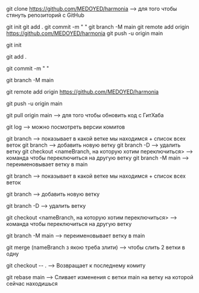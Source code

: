 git clone https://github.com/MEDOYED/harmonia --> для того чтобы стянуть репозиторий с GitHub

git init git add . git commit -m " " git branch -M main git remote add origin https://github.com/MEDOYED/harmonia git push -u origin main

git init

git add .

git commit -m " "

git branch -M main

git remote add origin https://github.com/MEDOYED/harmonia

git push -u origin main

git pull origin main --> для того чтобы обновить код с ГитХаба

git log --> можно посмотреть версии комитов

git branch --> показывает в какой ветке мы находимся + список всех веток git branch --> добавить новую ветку git branch -D --> удалить ветку git checkout <nameBranch, на которую хотим переключиться> --> команда чтобы переключиться на другую ветку git branch -M main --> переименовывает ветку в main

git branch --> показывает в какой ветке мы находимся + список всех веток

git branch --> добавить новую ветку

git branch -D --> удалить ветку

git checkout <nameBranch, на которую хотим переключиться> --> команда чтобы переключиться на другую ветку

git branch -M main --> переименовывает ветку в main

git merge (nameBranch з якою треба злити) --> чтобы слить 2 ветки в одну

git checkout -- . --> Возвращает к последнему комиту

git rebase main --> Сливает изменения с ветки main на ветку на которой сейчас находишься
